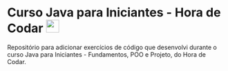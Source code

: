 # Curso Java para Iniciantes - Hora de Codar <img height="30" width="30" src="https://cdn-icons-png.flaticon.com/128/311/311334.png" />
          

Repositório para adicionar exercícios de código que desenvolvi durante o curso Java para Iniciantes - Fundamentos, POO e Projeto, do Hora de Codar.
